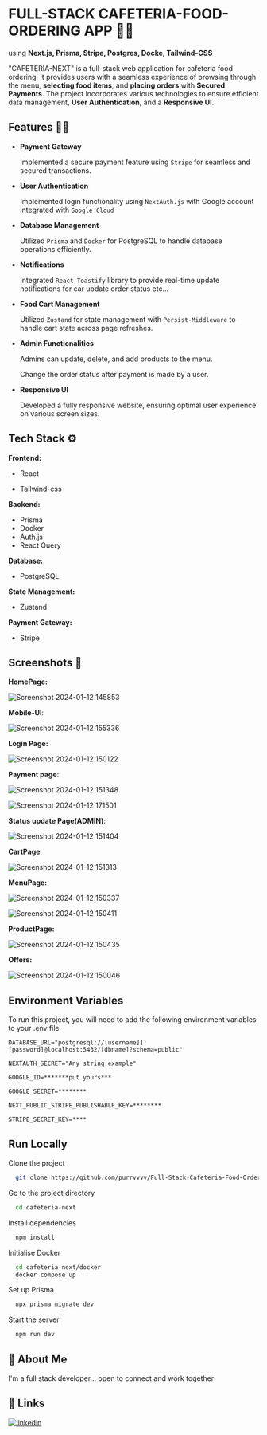 
# FULL-STACK CAFETERIA-FOOD-ORDERING APP 🍔🍕

using **Next.js, Prisma, Stripe, Postgres, Docke, Tailwind-CSS**



"CAFETERIA-NEXT" is a full-stack web application for cafeteria food ordering. It provides users with a seamless experience of browsing through the menu, **selecting food items**, and **placing orders** with **Secured Payments**. The project incorporates various technologies to ensure efficient data management, **User Authentication**, and a **Responsive UI**.

## Features 🚀🚀
- **Payment Gateway**

     Implemented a secure payment feature using `Stripe` for seamless and secured transactions.

- **User Authentication**

     Implemented login functionality using `NextAuth.js` with Google account integrated with `Google Cloud`

- **Database Management**

    Utilized `Prisma` and `Docker` for PostgreSQL to handle database operations efficiently.

- **Notifications**

    Integrated `React Toastify` library to provide real-time update notifications for car update order status etc...

- **Food Cart Management**

    Utilized `Zustand` for state management with `Persist-Middleware` to handle cart state across page refreshes.

- **Admin Functionalities**

    Admins can update, delete, and add products to the menu.
  
    Change the order status after payment is made by a user.

- **Responsive UI**

  Developed a fully responsive website, ensuring optimal user experience on various screen sizes.


## Tech Stack ⚙️

 
**Frontend:**

- React

- Tailwind-css

**Backend:**

- Prisma
- Docker
- Auth.js
- React Query 

**Database:**

- PostgreSQL

**State Management:**

- Zustand

**Payment Gateway:**

- Stripe


## Screenshots 📲

**HomePage:**

![Screenshot 2024-01-12 145853](https://github.com/purrvvvv/Full-Stack-Cafeteria-Food-Ordering-Website/assets/105294319/45d33b1a-7ec7-47fe-a9a9-44d464e10721)

**Mobile-UI**:

![Screenshot 2024-01-12 155336](https://github.com/purrvvvv/Full-Stack-Cafeteria-Food-Ordering-Website/assets/105294319/6540171f-5139-4811-a1e1-96235fff9383)

**Login Page:**

![Screenshot 2024-01-12 150122](https://github.com/purrvvvv/Full-Stack-Cafeteria-Food-Ordering-Website/assets/105294319/09b3a835-4524-48bf-8fc5-59b7ad0cd05d)

**Payment page**:

![Screenshot 2024-01-12 151348](https://github.com/purrvvvv/Full-Stack-Cafeteria-Food-Ordering-Website/assets/105294319/c7fa366a-7f3e-44fa-9c4e-cbff5ced7dc1)


![Screenshot 2024-01-12 171501](https://github.com/purrvvvv/Full-Stack-Cafeteria-Food-Ordering-Website/assets/105294319/afd6e42c-bc63-4959-bc8b-696c2e11ee6f)


**Status update Page(ADMIN)**:

![Screenshot 2024-01-12 151404](https://github.com/purrvvvv/Full-Stack-Cafeteria-Food-Ordering-Website/assets/105294319/fca0733d-9e38-458e-b82f-5228b7db4849)

**CartPage**:

![Screenshot 2024-01-12 151313](https://github.com/purrvvvv/Full-Stack-Cafeteria-Food-Ordering-Website/assets/105294319/aed668eb-719f-4a25-a162-9c1cb06ab27f)

**MenuPage:**

![Screenshot 2024-01-12 150337](https://github.com/purrvvvv/Full-Stack-Cafeteria-Food-Ordering-Website/assets/105294319/946e1fd6-161f-43f4-ae68-da451b9f51d4)


![Screenshot 2024-01-12 150411](https://github.com/purrvvvv/Full-Stack-Cafeteria-Food-Ordering-Website/assets/105294319/915ef4da-35fd-426b-9a85-505934536c36)

**ProductPage:**

![Screenshot 2024-01-12 150435](https://github.com/purrvvvv/Full-Stack-Cafeteria-Food-Ordering-Website/assets/105294319/517b6a58-7e8b-4bdd-8419-49d2bc5c600d)

**Offers:**

![Screenshot 2024-01-12 150046](https://github.com/purrvvvv/Full-Stack-Cafeteria-Food-Ordering-Website/assets/105294319/6136923a-719a-4d86-8008-9b313f2e0e57)


## Environment Variables

To run this project, you will need to add the following environment variables to your .env file

`DATABASE_URL="postgresql://[username]]:[password]@localhost:5432/[dbname]?schema=public"`

`NEXTAUTH_SECRET="Any string example"`

`GOOGLE_ID=*******put yours***`

`GOOGLE_SECRET=********`

`NEXT_PUBLIC_STRIPE_PUBLISHABLE_KEY=********`

`STRIPE_SECRET_KEY=****`




## Run Locally

Clone the project

```bash
  git clone https://github.com/purrvvvv/Full-Stack-Cafeteria-Food-Ordering-Website.git
```

Go to the project directory

```bash
  cd cafeteria-next
```

Install dependencies

```bash
  npm install
```
Initialise Docker
```bash
  cd cafeteria-next/docker
  docker compose up
```
Set up Prisma
```bash
  npx prisma migrate dev
```

Start the server

```bash
  npm run dev
```


## 🚀 About Me
I'm a full stack developer... open to connect and work together


## 🔗 Links
[![linkedin](https://img.shields.io/badge/linkedin-0A66C2?style=for-the-badge&logo=linkedin&logoColor=white)](https://www.linkedin.com/in/purv-shah-929562255/)


